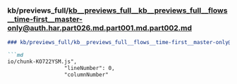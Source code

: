 ### kb/previews_full/kb__previews_full__kb__previews_full__flows__time-first__master-only@auth.har.part026.md.part001.md.part002.md

```md
### kb/previews_full/kb__previews_full__flows__time-first__master-only@auth.har.part026.md.part001.md (part 002)

```md
io/chunk-KO722YSM.js",
                  "lineNumber": 0,
                  "columnNumber"
```

```

```

